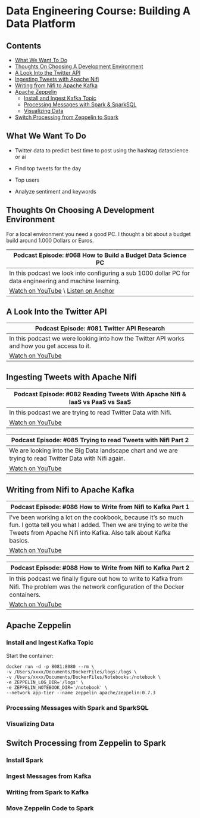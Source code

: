 Data Engineering Course: Building A Data Platform
=================================================

## Contents

- [What We Want To Do](HandsOnCourse.md#what-we-want-to-do)
- [Thoughts On Choosing A Development Environment](HandsOnCourse.md#thoughts-on-choosing-a-development-environment)
- [A Look Into the Twitter API](HandsOnCourse.md#a-look-into-the-twiiter-api)
- [Ingesting Tweets with Apache Nifi](HandsOnCourse.md#ingesting-tweets-with-apache-nifi)
- [Writing from Nifi to Apache Kafka](HandsOnCourse.md#writing-from-nifi-to-kafka)
- [Apache Zeppelin](HandsOnCourse.md#apache-zeppelin)
  - [Install and Ingest Kafka Topic](HandsOnCourse.md#install-and-ingest-kafka-topic)
  - [Processing Messages with Spark & SparkSQL](HandsOnCourse.md#processing-messages-with-spark-and-sparksql)
  - [Visualizing Data](HandsOnCourse.md#visualizing-data)
- [Switch Processing from Zeppelin to Spark](HandsOnCourse.md#switch-processing-from-zeppelin-to-spark)

What We Want To Do
------------------

-   Twitter data to predict best time to post using the hashtag
    datascience or ai

-   Find top tweets for the day

-   Top users

-   Analyze sentiment and keywords

Thoughts On Choosing A Development Environment
----------------------------------------------

For a local environment you need a good PC. I thought a bit about a
budget build around 1.000 Dollars or Euros.

| Podcast Episode: #068 How to Build a Budget Data Science PC
|------------------|
|In this podcast we look into conﬁguring a sub 1000 dollar PC for data engineering and machine learning.
| [Watch on YouTube](https://youtu.be/00NWR-II6ek) \ [Listen on Anchor](https://anchor.fm/andreaskayy/episodes/068-A-Budget-Data-Science-PC-Build-e45inh)|

A Look Into the Twitter API
---------------------------

| Podcast Episode: #081 Twitter API Research
|------------------|
|In this podcast we were looking into how the Twitter API works and how you get access to it.
| [Watch on YouTube](https://youtu.be/UnAXKxeIlyg)


Ingesting Tweets with Apache Nifi
---------------------------------

| Podcast Episode: #082 Reading Tweets With Apache Niﬁ & IaaS vs PaaS vs SaaS
|------------------|
|In this podcast we are trying to read Twitter Data with Niﬁ.
| [Watch on YouTube](https://youtu.be/pWuT4UAocUY)

| Podcast Episode: #085 Trying to read Tweets with Niﬁ Part 2
|------------------|
|We are looking into the Big Data landscape chart and we are trying to read Twitter Data with Niﬁ again.
| [Watch on YouTube](https://youtu.be/OLUwXr8-gAk)


Writing from Nifi to Apache Kafka
---------------------------------

| Podcast Episode: #086 How to Write from Niﬁ to Kafka Part 1
|------------------|
|I’ve been working a lot on the cookbook, because it’s so much fun. I gotta tell you what I added. Then we are trying to write the Tweets from Apache Niﬁ into Kafka. Also talk about Kafka basics.
| [Watch on YouTube](https://youtu.be/F7Y-ygnyJMg)

| Podcast Episode: #088 How to Write from Niﬁ to Kafka Part 2
|------------------|
|In this podcast we ﬁnally ﬁgure out how to write to Kafka from Niﬁ. The problem was the network conﬁguration of the Docker containers.
| [Watch on YouTube](https://youtu.be/pJbRnBQmoCs)


Apache Zeppelin
---------------

### Install and Ingest Kafka Topic

Start the container:


    docker run -d -p 8081:8080 --rm \
    -v /Users/xxxx/Documents/DockerFiles/logs:/logs \
    -v /Users/xxxx/Documents/DockerFiles/Notebooks:/notebook \
    -e ZEPPELIN_LOG_DIR='/logs' \
    -e ZEPPELIN_NOTEBOOK_DIR='/notebook' \
    --network app-tier --name zeppelin apache/zeppelin:0.7.3

### Processing Messages with Spark and SparkSQL

### Visualizing Data

Switch Processing from Zeppelin to Spark
----------------------------------------

### Install Spark

### Ingest Messages from Kafka

### Writing from Spark to Kafka

### Move Zeppelin Code to Spark
